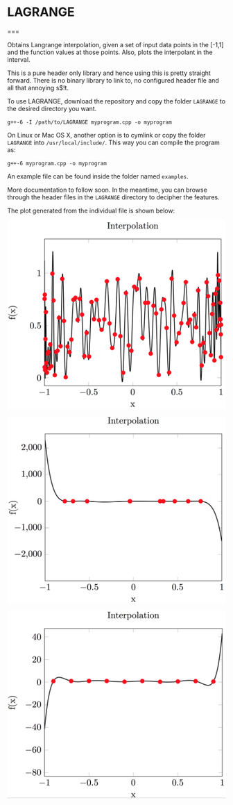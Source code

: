 # LAGRANGE
===

Obtains Langrange interpolation, given a set of input data points in the [-1,1] and the function values at those points. Also, plots the interpolant in the interval.

This is a pure header only library and hence using this is pretty straight forward. There is no binary library to link to, no configured header file and all that annoying s$!t.

To use LAGRANGE, download the repository and copy the folder `LAGRANGE` to the desired directory you want.

	g++-6 -I /path/to/LAGRANGE myprogram.cpp -o myprogram

On Linux or Mac OS X, another option is to cymlink or copy the folder `LAGRANGE` into `/usr/local/include/`. This way you can compile the program as:

	g++-6 myprogram.cpp -o myprogram

An example file can be found inside the folder named `examples`.

More documentation to follow soon. In the meantime, you can browse through the header files in the `LAGRANGE` directory to decipher the features.

The plot generated from the individual file is shown below:

![Chebyshev interpolation with 100 nodes and function values in the interval [-1,1]](https://github.com/sivaramambikasaran/Lagrange_Interpolation/blob/master/chebyshev_nodes.png)

![Interpolation with 10 random nodes and function values in the interval [-1,1]](https://github.com/sivaramambikasaran/Lagrange_Interpolation/blob/master/random_nodes.png)

![Interpolation with 10 uniformly spaced nodes and function values in the interval [-1,1]](https://github.com/sivaramambikasaran/Lagrange_Interpolation/blob/master/uniform_nodes.png)